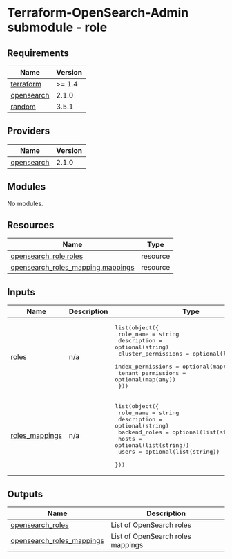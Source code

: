 # Terraform-OpenSearch-Admin submodule - role

## Requirements

| Name | Version |
|------|---------|
| <a name="requirement_terraform"></a> [terraform](#requirement\_terraform) | >= 1.4 |
| <a name="requirement_opensearch"></a> [opensearch](#requirement\_opensearch) | 2.1.0 |
| <a name="requirement_random"></a> [random](#requirement\_random) | 3.5.1 |

## Providers

| Name | Version |
|------|---------|
| <a name="provider_opensearch"></a> [opensearch](#provider\_opensearch) | 2.1.0 |

## Modules

No modules.

## Resources

| Name | Type |
|------|------|
| [opensearch_role.roles](https://registry.terraform.io/providers/opensearch-project/opensearch/2.1.0/docs/resources/role) | resource |
| [opensearch_roles_mapping.mappings](https://registry.terraform.io/providers/opensearch-project/opensearch/2.1.0/docs/resources/roles_mapping) | resource |

## Inputs

| Name | Description | Type | Default | Required |
|------|-------------|------|---------|:--------:|
| <a name="input_roles"></a> [roles](#input\_roles) | n/a | <pre>list(object({<br>        role_name           = string<br>        description         = optional(string)<br>        cluster_permissions = optional(list(string))<br>        index_permissions   = optional(map(any))<br>        tenant_permissions  = optional(map(any))<br>    }))</pre> | n/a | yes |
| <a name="input_roles_mappings"></a> [roles\_mappings](#input\_roles\_mappings) | n/a | <pre>list(object({<br>        role_name     = string<br>        description   = optional(string)<br>        backend_roles = optional(list(string))<br>        hosts         = optional(list(string))<br>        users         = optional(list(string))<br>    }))</pre> | n/a | yes |

## Outputs

| Name | Description |
|------|-------------|
| <a name="output_opensearch_roles"></a> [opensearch\_roles](#output\_opensearch\_roles) | List of OpenSearch roles |
| <a name="output_opensearch_roles_mappings"></a> [opensearch\_roles\_mappings](#output\_opensearch\_roles\_mappings) | List of OpenSearch roles mappings |
<!-- END_TF_DOCS -->